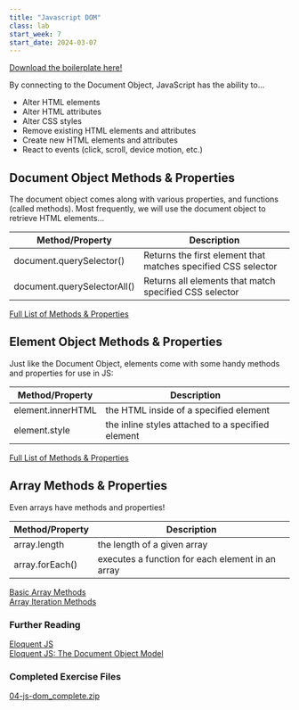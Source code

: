 ```yaml
---
title: "Javascript DOM"
class: lab
start_week: 7
start_date: 2024-03-07
---
```


[Download the boilerplate here!](/files/lab/boilerplates/workshops/04_js-dom.zip)  

By connecting to the Document Object, JavaScript has the ability to...

- Alter HTML elements
- Alter HTML attributes
- Alter CSS styles
- Remove existing HTML elements and attributes
- Create new HTML elements and attributes
- React to events (click, scroll, device motion, etc.)

## Document Object Methods & Properties

The document object comes along with various properties, and functions (called methods). Most frequently, we will use the document object to retrieve HTML elements...

| Method/Property | Description |
|--------|-------------|
| document.querySelector() | Returns the first element that matches specified CSS selector |
| document.querySelectorAll() | Returns all elements that match specified CSS selector |

[Full List of Methods & Properties](https://www.w3schools.com/jsref/dom_obj_document.asp)  


## Element Object Methods & Properties

Just like the Document Object, elements come with some handy methods and properties for use in JS:

| Method/Property | Description |
|--------|-------------|
| element.innerHTML | the HTML inside of a specified element |
| element.style | the inline styles attached to a specified element |

[Full List of Methods & Properties](https://www.w3schools.com/jsref/dom_obj_all.asp) 


## Array Methods & Properties

Even arrays have methods and properties!

| Method/Property | Description |
|--------|-------------|
| array.length | the length of a given array |
| array.forEach() | executes a function for each element in an array |

[Basic Array Methods](https://www.w3schools.com/js/js_array_methods.asp)  
[Array Iteration Methods](https://www.w3schools.com/js/js_array_iteration.asp) 


### Further Reading
[Eloquent JS](http://eloquentjavascript.net/00_intro.html)  
[Eloquent JS: The Document Object Model](http://eloquentjavascript.net/13_dom.html)  


### Completed Exercise Files

[04-js-dom_complete.zip](/files/lab/boilerplates/workshops/04_js-dom_complete.zip)